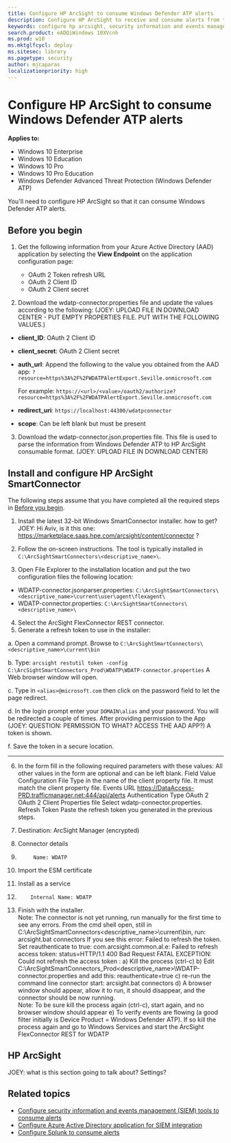 ```yaml
---
title: Configure HP ArcSight to consume Windows Defender ATP alerts
description: Configure HP ArcSight to receive and consume alerts from the Windows Defender ATP portal.
keywords: configure hp arcsight, security information and events management tools, arcsight
search.product: eADQiWindows 10XVcnh
ms.prod: w10
ms.mktglfcycl: deploy
ms.sitesec: library
ms.pagetype: security
author: mjcaparas
localizationpriority: high
---
```


# Configure HP ArcSight to consume Windows Defender ATP alerts

**Applies to:**

- Windows 10 Enterprise
- Windows 10 Education
- Windows 10 Pro
- Windows 10 Pro Education
- Windows Defender Advanced Threat Protection (Windows Defender ATP)

You'll need to configure HP ArcSight so that it can consume Windows Defender ATP alerts.

## Before you begin

1. Get the following information from your Azure Active Directory (AAD) application by selecting the **View Endpoint** on the application configuration page:
    - OAuth 2 Token refresh URL
    - OAuth 2 Client ID
    - OAuth 2 Client secret

2. Download the wdatp-connector.properties file and update the values according to the following:
(JOEY: UPLOAD FILE IN DOWNLOAD CENTER - PUT EMPTY PROPERTIES FILE. PUT WITH THE FOLLOWING VALUES.)

  - **client_ID**: OAuth 2 Client ID
  - **client_secret**: OAuth 2 Client secret
  - **auth_url**: Append the following to the value you obtained from the AAD app: ```?resource=https%3A%2F%2FWDATPAlertExport.Seville.onmicrosoft.com ```

    For example: `https://<url>/<value>/oauth2/authorize?resource=https%3A%2F%2FWDATPAlertExport.Seville.onmicrosoft.com`
  - **redirect_uri**: ```https://localhost:44300/wdatpconnector```
  - **scope**: Can be left blank but must be present

3. Download the wdatp-connector.json.properties file. This file is used to parse the information from Windows Defender ATP to HP ArcSight consumable format.
(JOEY: UPLOAD FILE IN DOWNLOAD CENTER)

## Install and configure HP ArcSight SmartConnector
The following steps assume that you have completed all the required steps in [Before you begin](#before-you-begin).

1. Install the latest 32-bit Windows SmartConnector installer. how to get? JOEY: Hi Aviv, is it this one: https://marketplace.saas.hpe.com/arcsight/content/connector ?

2. Follow the on-screen instructions. The tool is typically installed in `C:\ArcSightSmartConnectors\<descriptive_name>\`.

3. Open File Explorer to the installation location and put the two configuration files the following location:

  - WDATP-connector.jsonparser.properties: `C:\ArcSightSmartConnectors\<descriptive_name>\current\user\agent\flexagent\`
  - WDATP-connector.properties: `C:\ArcSightSmartConnectors\<descriptive_name>\`

4. Select the ArcSight FlexConnector REST connector.
5. Generate a refresh token to use in the installer:

  a. Open a command prompt.  Browse to `C:\ArcSightSmartConnectors\<descriptive_name>\current\bin`

  b. Type: `arcsight restutil token -config C:\ArcSightSmartConnectors_Prod\WDATP\WDATP-connector.properties`
  A Web browser window will open.

  c.  Type in `<alias>@microsoft.com` then click on the password field to let the page redirect.

  d.	In the login prompt enter your `DOMAIN\alias` and your password. You will be redirected a couple of times. After providing permission to the App (JOEY: QUESTION: PERMISSION TO WHAT? ACCESS THE AAD APP?) A token is shown.

  f.	Save the token in a secure location.

  ----
  6.	In the form fill in the following required parameters with these values:
All other values in the form are optional and can be left blank.
Field	Value
Configuration File	Type in the name of the client property file. It must match the client property file.
Events URL	https://DataAccess-PRD.trafficmanager.net:444/api/alerts
Authentication Type	OAuth 2
OAuth 2 Client Properties file	Select wdatp-connector.properties.
Refresh Token	Paste the refresh token you generated in the previous steps.

7.	Destination: ArcSight Manager (encrypted)
8.	Connector details
9.			Name: WDATP
10.	Import the ESM certificate
11.	Install as a service
12.			Internal Name: WDATP
13.	Finish with the installer.  
Note:
The connector is not yet running, run manually for the first time to see any errors.
 From the cmd shell open, still in C:\ArcSightSmartConnectors\<descriptive_name>\current\bin, run: arcsight.bat connectors
If you see this error: Failed to refresh the token. Set reauthenticate to true: com.arcsight.common.al.e: Failed to refresh access token: status=HTTP/1.1 400 Bad Request FATAL EXCEPTION: Could not refresh the access token :
a) Kill the process (ctrl-c)
b) Edit C:\ArcSightSmartConnectors_Prod\<descriptive_name>\WDATP-connector.properties and add this:
reauthenticate=true
c) re-run the command line connector start: arcsight.bat connectors
d) A browser window should appear, allow it to run, it should disappear, and the connector should be now running.  
Note: To be sure kill the process again (ctrl-c), start again, and no browser window should appear
e) To verify events are flowing (a good filter initially is Device Product = Windows Defender ATP).  If so kill the process again and go to Windows Services and start the ArcSight FlexConnector REST for WDATP

## HP ArcSight
JOEY: what is this section going to talk about? Settings?


## Related topics
- [Configure security information and events management (SIEM) tools to consume alerts](configure-siem-windows-defender-advanced-threat-protection.md)
- [Configure Azure Active Directory application for SIEM integration](configure-aad-windows-defender-advanced-threat-protection.md)
- [Configure Splunk to consume alerts](configure-splunk-windows-defender-advanced-threat-protection.md)
